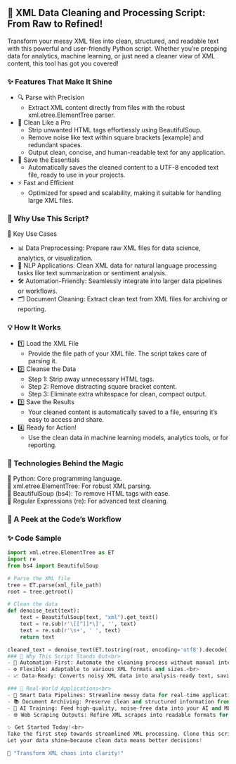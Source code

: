 ## 🚀 XML Data Cleaning and Processing Script: From Raw to Refined!
Transform your messy XML files into clean, structured, and readable text with this powerful and user-friendly Python script. Whether you’re prepping data for analytics, machine learning, or just need a cleaner view of XML content, this tool has got you covered!

### ✨ Features That Make It Shine
- 🔍 Parse with Precision <br>
  - Extract XML content directly from files with the robust xml.etree.ElementTree parser.<br>
- 🧹 Clean Like a Pro<br>
  - Strip unwanted HTML tags effortlessly using BeautifulSoup.<br>
  - Remove noise like text within square brackets [example] and redundant spaces.<br>
  - Output clean, concise, and human-readable text for any application.<br>
- 💾 Save the Essentials<br>
  - Automatically saves the cleaned content to a UTF-8 encoded text file, ready to use in your projects.<br>
- ⚡ Fast and Efficient<br>
  - Optimized for speed and scalability, making it suitable for handling large XML files.<br>
  
### 🎯 Why Use This Script?<br>
🔑 Key Use Cases<br>
- 📊 Data Preprocessing: Prepare raw XML files for data science, analytics, or visualization.<br>
- 🤖 NLP Applications: Clean XML data for natural language processing tasks like text summarization or sentiment analysis.<br>
- 🛠 Automation-Friendly: Seamlessly integrate into larger data pipelines or workflows.<br>
- 🗂 Document Cleaning: Extract clean text from XML files for archiving or reporting.<br>

### 💡 How It Works<br>
- 1️⃣ Load the XML File<br>
  - Provide the file path of your XML file. The script takes care of parsing it.<br>
- 2️⃣ Cleanse the Data<br>
  - Step 1: Strip away unnecessary HTML tags.<br>
  - Step 2: Remove distracting square bracket content.<br>
  - Step 3: Eliminate extra whitespace for clean, compact output.<br>
- 3️⃣ Save the Results<br>
  - Your cleaned content is automatically saved to a file, ensuring it’s easy to access and share.<br>
- 4️⃣ Ready for Action!<br>
  - Use the clean data in machine learning models, analytics tools, or for reporting.<br>

### 🔧 Technologies Behind the Magic<br>
🐍 Python: Core programming language.<br>
📜 xml.etree.ElementTree: For robust XML parsing.<br>
🧼 BeautifulSoup (bs4): To remove HTML tags with ease.<br>
🧠 Regular Expressions (re): For advanced text cleaning.<br>

### 🚀 A Peek at the Code’s Workflow<br>
### ✨ Code Sample
```python
import xml.etree.ElementTree as ET
import re
from bs4 import BeautifulSoup

# Parse the XML file
tree = ET.parse(xml_file_path)
root = tree.getroot()

# Clean the data
def denoise_text(text):
    text = BeautifulSoup(text, "xml").get_text()
    text = re.sub(r'\[[^]]*\]', '', text)
    text = re.sub(r'\s+', ' ', text)
    return text

cleaned_text = denoise_text(ET.tostring(root, encoding='utf8').decode('utf8'))```
### 📌 Why This Script Stands Out<br>
- 🌟 Automation-First: Automate the cleaning process without manual intervention.<br>
- ⚙️ Flexible: Adaptable to various XML formats and sizes.<br>
- 📈 Data-Ready: Converts noisy XML data into analysis-ready text, saving hours of manual effort.<br>

### 💼 Real-World Applications<br>
- 🚦 Smart Data Pipelines: Streamline messy data for real-time applications.<br>
- 📚 Document Archiving: Preserve clean and structured information from raw XML documents.<br>
- 🧠 AI Training: Feed high-quality, noise-free data into your AI and ML models.<br>
- 🌐 Web Scraping Outputs: Refine XML scrapes into readable formats for insights.<br>

✨ Get Started Today!<br>
Take the first step towards streamlined XML processing. Clone this script, customize it to your needs, and start extracting insights from XML like never before.<br>
Let your data shine—because clean data means better decisions!

🎉 "Transform XML chaos into clarity!"
